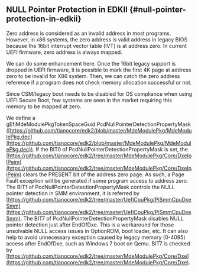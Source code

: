 <!--- @file
  Additional Overflow Detection file: -NULL Pointer Protection in EDKII

  Copyright (c) 2018, Intel Corporation. All rights reserved.<BR>

  Redistribution and use in source (original document form) and 'compiled'
  forms (converted to PDF, epub, HTML and other formats) with or without
  modification, are permitted provided that the following conditions are met:

  1) Redistributions of source code (original document form) must retain the
     above copyright notice, this list of conditions and the following
     disclaimer as the first lines of this file unmodified.

  2) Redistributions in compiled form (transformed to other DTDs, converted to
     PDF, epub, HTML and other formats) must reproduce the above copyright
     notice, this list of conditions and the following disclaimer in the
     documentation and/or other materials provided with the distribution.

  THIS DOCUMENTATION IS PROVIDED BY TIANOCORE PROJECT "AS IS" AND ANY EXPRESS OR
  IMPLIED WARRANTIES, INCLUDING, BUT NOT LIMITED TO, THE IMPLIED WARRANTIES OF
  MERCHANTABILITY AND FITNESS FOR A PARTICULAR PURPOSE ARE DISCLAIMED. IN NO
  EVENT SHALL TIANOCORE PROJECT  BE LIABLE FOR ANY DIRECT, INDIRECT, INCIDENTAL,
  SPECIAL, EXEMPLARY, OR CONSEQUENTIAL DAMAGES (INCLUDING, BUT NOT LIMITED TO,
  PROCUREMENT OF SUBSTITUTE GOODS OR SERVICES; LOSS OF USE, DATA, OR PROFITS;
  OR BUSINESS INTERRUPTION) HOWEVER CAUSED AND ON ANY THEORY OF LIABILITY,
  WHETHER IN CONTRACT, STRICT LIABILITY, OR TORT (INCLUDING NEGLIGENCE OR
  OTHERWISE) ARISING IN ANY WAY OUT OF THE USE OF THIS DOCUMENTATION, EVEN IF
  ADVISED OF THE POSSIBILITY OF SUCH DAMAGE.

-->

## NULL Pointer Protection in EDKII {#null-pointer-protection-in-edkii}

Zero address is considered as an invalid address in most programs. However, in x86 systems, the zero address is valid address in legacy BIOS because the 16bit interrupt vector table (IVT) is at address zero. In current UEFI firmware, zero address is always mapped.

We can do some enhancement here. Once the 16bit legacy support is dropped in UEFI firmware, it is possible to mark the first 4K page at address zero to be invalid for X86 system. Then, we can catch the zero address reference if a program does not check memory allocation successful or not.

Since CSM/legacy boot needs to be disabled for OS compliance when using UEFI Secure Boot, few systems are seen in the market requiring this memory to be mapped at zero.

We define a gEfiMdeModulePkgTokenSpaceGuid.PcdNullPointerDetectionPropertyMask ([https://github.com/tianocore/edk2/blob/master/MdeModulePkg/MdeModulePkg.dec](https://github.com/tianocore/edk2/blob/master/MdeModulePkg/MdeModulePkg.dec)). If the BIT0 of PcdNullPointerDetectionPropertyMask is set, the [https://github.com/tianocore/edk2/tree/master/MdeModulePkg/Core/DxeIplPeim](https://github.com/tianocore/edk2/tree/master/MdeModulePkg/Core/DxeIplPeim) clears the PRESENT bit of the address zero page. As such, a Page Fault exception will be generated if some program access to address zero. The BIT1 of PcdNullPointerDetectionPropertyMask controls the NULL pointer detection in SMM environment, it is referred by [https://github.com/tianocore/edk2/tree/master/UefiCpuPkg/PiSmmCpuDxeSmm](https://github.com/tianocore/edk2/tree/master/UefiCpuPkg/PiSmmCpuDxeSmm). The BIT7 of PcdNullPointerDetectionPropertyMask disables NULL pointer detection just after EndOfDxe. This is a workaround for those unsolvable NULL access issues in OptionROM, boot loader, etc. It can also help to avoid unnecessary exception caused by legacy memory (0-4095) access after EndOfDxe, such as Windows 7 boot on Qemu. BIT7 is checked by [https://github.com/tianocore/edk2/tree/master/MdeModulePkg/Core/Dxe](https://github.com/tianocore/edk2/tree/master/MdeModulePkg/Core/Dxe).